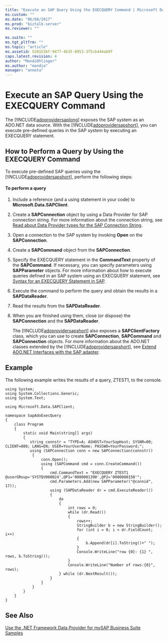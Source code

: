 ```yaml
---
title: "Execute an SAP Query Using the EXECQUERY Command | Microsoft Docs"
ms.custom: ""
ms.date: "06/08/2017"
ms.prod: "biztalk-server"
ms.reviewer: ""

ms.suite: ""
ms.tgt_pltfrm: ""
ms.topic: "article"
ms.assetid: 520153bf-9477-4b35-8953-3f5cb444ab9f
caps.latest.revision: 4
author: "MandiOhlinger"
ms.author: "mandia"
manager: "anneta"
---
```

# Execute an SAP Query Using the EXECQUERY Command
The [!INCLUDE[adoprovidersaplong](../../includes/adoprovidersaplong-md.md)] exposes the SAP system as an ADO.NET data source. With the [!INCLUDE[adoprovidersapshort](../../includes/adoprovidersapshort-md.md)], you can execute pre-defined queries in the SAP system by executing an EXECQUERY statement.  
  
## How to Perform a Query by Using the EXECQUERY Command  
 To execute pre-defined SAP queries using the [!INCLUDE[adoprovidersapshort](../../includes/adoprovidersapshort-md.md)], perform the following steps:  
  
#### To perform a query  
  
1. Include a reference (and a using statement in your code) to **Microsoft.Data.SAPClient**.  
  
2. Create a **SAPConnection** object by using a Data Provider for SAP connection string. For more information about the connection string, see [Read about Data Provider types for the SAP Connection String](../../adapters-and-accelerators/adapter-sap/read-about-data-provider-types-for-the-sap-connection-string.md).  
  
3. Open a connection to the SAP system by invoking **Open** on the **SAPConnection**.  
  
4. Create a **SAPCommand** object from the **SAPConnection**.  
  
5. Specify the EXECQUERY statement in the **CommandText** property of the **SAPCommand**. If necessary, you can specify parameters using **SAPParameter** objects. For more information about how to execute queries defined in an SAP system using an EXECQUERY statement, see [Syntax for an EXECQUERY Statement in SAP](../../adapters-and-accelerators/adapter-sap/syntax-for-an-execquery-statement-in-sap.md).  
  
6. Execute the command to perform the query and obtain the results in a **SAPDataReader**.  
  
7. Read the results from the **SAPDataReader**.  
  
8. When you are finished using them, close (or dispose) the **SAPConnection** and the **SAPDataReader**.  
  
   The [!INCLUDE[adoprovidersapshort](../../includes/adoprovidersapshort-md.md)] also exposes a **SAPClientFactory** class, which you can use to create **SAPConnection**, **SAPCommand** and **SAPConnection** objects. For more information about the ADO.NET classes extended by the [!INCLUDE[adoprovidersapshort](../../includes/adoprovidersapshort-md.md)], see [Extend ADO.NET Interfaces with the SAP adapter](../../adapters-and-accelerators/adapter-sap/extend-ado-net-interfaces-with-the-sap-adapter.md).  
  
## Example  
 The following example writes the results of a query, ZTEST1, to the console.  
  
```  
using System;  
using System.Collections.Generic;  
using System.Text;  
  
using Microsoft.Data.SAPClient;  
  
namespace SapAdoExecQuery  
{  
    class Program  
    {  
        static void Main(string[] args)  
        {  
           string connstr = "TYPE=A; ASHOST=YourSapHost; SYSNR=00; CLIENT=800; LANG=EN; USER=YourUserName; PASSWD=YourPassword;";  
           using (SAPConnection conn = new SAPConnection(connstr))  
            {  
                conn.Open();  
                using (SAPCommand cmd = conn.CreateCommand())  
                {  
                    cmd.CommandText = "EXECQUERY ZTEST1 @userGRoup='SYSTQV000024',@P1='0000001390',@P2='0000080150'";  
                    cmd.Parameters.Add(new SAPParameter("@connid", 17));                      
                    using (SAPDataReader dr = cmd.ExecuteReader())  
                    {  
                        do  
                        {  
                            int rows = 0;  
                            while (dr.Read())  
                            {  
                                rows++;  
                                StringBuilder b = new StringBuilder();  
                                for (int i = 0; i < dr.FieldCount; i++)  
                                {  
                                    b.Append(dr[i].ToString()+" ");  
                                }  
                                Console.WriteLine("row {0}: {1} ", rows, b.ToString());  
                            }  
                            Console.WriteLine("Number of rows:{0}", rows);  
                        } while (dr.NextResult());  
                    }  
                }  
            }  
        }  
    }  
}  
```  
  
## See Also  
 [Use the .NET Framework Data Provider for mySAP Business Suite](../../adapters-and-accelerators/adapter-sap/use-the-net-framework-data-provider-for-mysap-business-suite.md)  
 [Samples](../../adapters-and-accelerators/accelerator-rosettanet/adapter-samples.md)